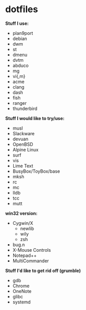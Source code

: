# dotfiles

**Stuff I use:**
* plan9port
* debian
* dwm
* st
* dmenu
* dvtm
* abduco
* mg
* vi{,m}
* acme
* clang
* dash
* fish
* ranger
* thunderbird

**Stuff I would like to try/use:**
* musl
* Slackware
* devuan
* OpenBSD
* Alpine Linux
* surf
* vis
* Lime Text
* BusyBox/ToyBox/base
* mksh
* rc
* mc
* lldb
* tcc
* mutt

**win32 version:**
* Cygwin/X
  * newlib
  * wily
  * zsh
* bug.n
* X-Mouse Controls
* Notepad++
* MultiCommander

**Stuff I'd like to get rid off (grumble)**
* gdb
* Chrome
* OneNote
* glibc
* systemd
